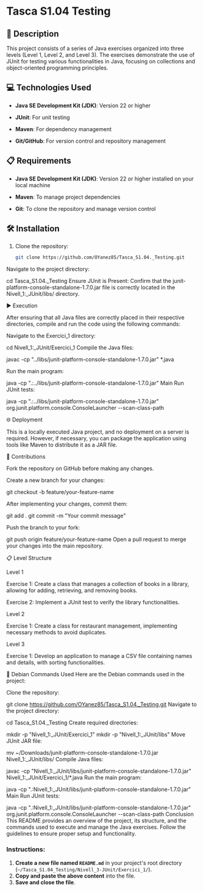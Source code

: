 # Tasca S1.04 Testing

## 📄 Description

This project consists of a series of Java exercises organized into three levels (Level 1, Level 2, and Level 3). The exercises demonstrate the use of JUnit for testing various functionalities in Java, focusing on collections and object-oriented programming principles.

## 💻 Technologies Used

- **Java SE Development Kit (JDK)**: Version 22 or higher

- **JUnit**: For unit testing

- **Maven**: For dependency management

- **Git/GitHub**: For version control and repository management

## 📋 Requirements

- **Java SE Development Kit (JDK)**: Version 22 or higher installed on your local machine

- **Maven**: To manage project dependencies

- **Git**: To clone the repository and manage version control

## 🛠️ Installation

1. Clone the repository:
   ```bash
   git clone https://github.com/OYanez85/Tasca_S1.04._Testing.git
Navigate to the project directory:

cd Tasca_S1.04._Testing
Ensure JUnit is Present:
Confirm that the junit-platform-console-standalone-1.7.0.jar file is correctly located in the Nivell_1:_JUnit/libs/ directory.

▶️ Execution

After ensuring that all Java files are correctly placed in their respective directories, compile and run the code using the following commands:

Navigate to the Exercici_1 directory:

cd Nivell_1:_JUnit/Exercici_1
Compile the Java files:

javac -cp "../libs/junit-platform-console-standalone-1.7.0.jar" *.java

Run the main program:

java -cp ".:../libs/junit-platform-console-standalone-1.7.0.jar" Main
Run JUnit tests:

java -cp ".:../libs/junit-platform-console-standalone-1.7.0.jar" org.junit.platform.console.ConsoleLauncher --scan-class-path

🌐 Deployment

This is a locally executed Java project, and no deployment on a server is required. However, if necessary, you can package the application using tools like Maven to distribute it as a JAR file.

🤝 Contributions

Fork the repository on GitHub before making any changes.

Create a new branch for your changes:

git checkout -b feature/your-feature-name

After implementing your changes, commit them:

git add .
git commit -m "Your commit message"

Push the branch to your fork:

git push origin feature/your-feature-name
Open a pull request to merge your changes into the main repository.

📋 Level Structure

Level 1

Exercise 1: Create a class that manages a collection of books in a library, allowing for adding, retrieving, and removing books.

Exercise 2: Implement a JUnit test to verify the library functionalities.

Level 2

Exercise 1: Create a class for restaurant management, implementing necessary methods to avoid duplicates.

Level 3

Exercise 1: Develop an application to manage a CSV file containing names and details, with sorting functionalities.

🐧 Debian Commands Used
Here are the Debian commands used in the project:

Clone the repository:

git clone https://github.com/OYanez85/Tasca_S1.04._Testing.git
Navigate to the project directory:

cd Tasca_S1.04._Testing
Create required directories:

mkdir -p "Nivell_1:_JUnit/Exercici_1"
mkdir -p "Nivell_1:_JUnit/libs"
Move JUnit JAR file:

mv ~/Downloads/junit-platform-console-standalone-1.7.0.jar Nivell_1:_JUnit/libs/
Compile Java files:

javac -cp "Nivell_1:_JUnit/libs/junit-platform-console-standalone-1.7.0.jar" Nivell_1:_JUnit/Exercici_1/*.java
Run the main program:

java -cp ".:Nivell_1:_JUnit/libs/junit-platform-console-standalone-1.7.0.jar" Main
Run JUnit tests:

java -cp ".:Nivell_1:_JUnit/libs/junit-platform-console-standalone-1.7.0.jar" org.junit.platform.console.ConsoleLauncher --scan-class-path
Conclusion
This README provides an overview of the project, its structure, and the commands used to execute and manage the Java exercises. Follow the guidelines to ensure proper setup and functionality.

### Instructions:
1. **Create a new file named `README.md`** in your project's root directory (`~/Tasca_S1.04_Testing/Nivell_3-JUnit/Exercici_1/`).
2. **Copy and paste the above content** into the file.
3. **Save and close the file**.
